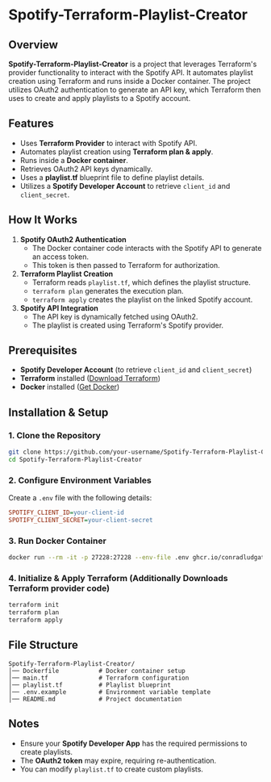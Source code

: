 # Spotify-Terraform-Playlist-Creator

## Overview
**Spotify-Terraform-Playlist-Creator** is a project that leverages Terraform's provider functionality to interact with the Spotify API. It automates playlist creation using Terraform and runs inside a Docker container. The project utilizes OAuth2 authentication to generate an API key, which Terraform then uses to create and apply playlists to a Spotify account.

## Features
- Uses **Terraform Provider** to interact with Spotify API.
- Automates playlist creation using **Terraform plan & apply**.
- Runs inside a **Docker container**.
- Retrieves OAuth2 API keys dynamically.
- Uses a **playlist.tf** blueprint file to define playlist details.
- Utilizes a **Spotify Developer Account** to retrieve `client_id` and `client_secret`.

## How It Works
1. **Spotify OAuth2 Authentication**
   - The Docker container code interacts with the Spotify API to generate an access token.
   - This token is then passed to Terraform for authorization.
2. **Terraform Playlist Creation**
   - Terraform reads `playlist.tf`, which defines the playlist structure.
   - `terraform plan` generates the execution plan.
   - `terraform apply` creates the playlist on the linked Spotify account.
3. **Spotify API Integration**
   - The API key is dynamically fetched using OAuth2.
   - The playlist is created using Terraform's Spotify provider.

## Prerequisites
- **Spotify Developer Account** (to retrieve `client_id` and `client_secret`)
- **Terraform** installed ([Download Terraform](https://developer.hashicorp.com/terraform/downloads))
- **Docker** installed ([Get Docker](https://www.docker.com/get-started))

## Installation & Setup
### 1. Clone the Repository
```sh
git clone https://github.com/your-username/Spotify-Terraform-Playlist-Creator.git
cd Spotify-Terraform-Playlist-Creator
```

### 2. Configure Environment Variables
Create a `.env` file with the following details:
```ini
SPOTIFY_CLIENT_ID=your-client-id
SPOTIFY_CLIENT_SECRET=your-client-secret
```

### 3. Run Docker Container
```sh
docker run --rm -it -p 27228:27228 --env-file .env ghcr.io/conradludgate/spotify-auth-proxy  
```

### 4. Initialize & Apply Terraform (Additionally Downloads Terraform provider code)
```sh
terraform init
terraform plan
terraform apply
```

## File Structure
```
Spotify-Terraform-Playlist-Creator/
│── Dockerfile           # Docker container setup
│── main.tf              # Terraform configuration
│── playlist.tf          # Playlist blueprint
│── .env.example         # Environment variable template
│── README.md            # Project documentation
```

## Notes
- Ensure your **Spotify Developer App** has the required permissions to create playlists.
- The **OAuth2 token** may expire, requiring re-authentication.
- You can modify `playlist.tf` to create custom playlists.
